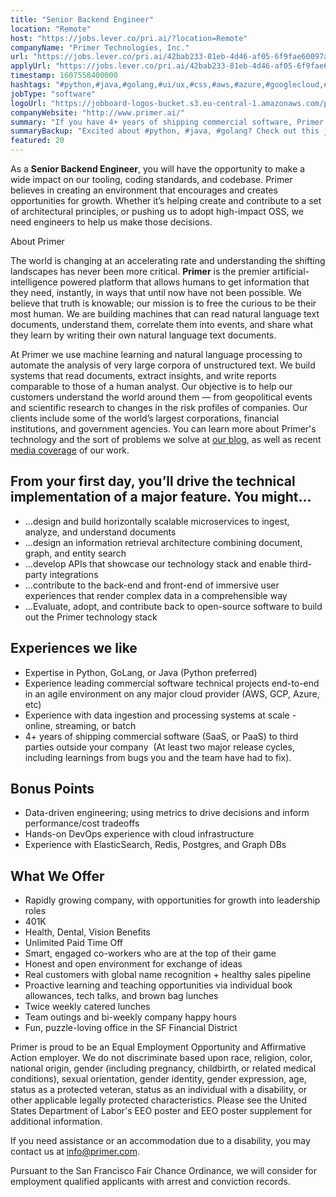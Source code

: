```yaml
---
title: "Senior Backend Engineer"
location: "Remote"
host: "https://jobs.lever.co/pri.ai/?location=Remote"
companyName: "Primer Technologies, Inc."
url: "https://jobs.lever.co/pri.ai/42bab233-81eb-4d46-af05-6f9fae60097a"
applyUrl: "https://jobs.lever.co/pri.ai/42bab233-81eb-4d46-af05-6f9fae60097a/apply"
timestamp: 1607558400000
hashtags: "#python,#java,#golang,#ui/ux,#css,#aws,#azure,#googlecloud,#sales,#redis"
jobType: "software"
logoUrl: "https://jobboard-logos-bucket.s3.eu-central-1.amazonaws.com/primer-technologies-inc-"
companyWebsite: "http://www.primer.ai/"
summary: "If you have 4+ years of shipping commercial software, Primer Technologies, Inc. is looking for someone with your skillset."
summaryBackup: "Excited about #python, #java, #golang? Check out this job post!"
featured: 20
---
```


As a **Senior Backend Engineer**, you will have the opportunity to make a wide impact on our tooling, coding standards, and codebase. Primer believes in creating an environment that encourages and creates opportunities for growth. Whether it’s helping create and contribute to a set of architectural principles, or pushing us to adopt high-impact OSS, we need engineers to help us make those decisions.

About Primer

The world is changing at an accelerating rate and understanding the shifting landscapes has never been more critical. **Primer** is the premier artificial-intelligence powered platform that allows humans to get information that they need, instantly, in ways that until now have not been possible. We believe that truth is knowable; our mission is to free the curious to be their most human. We are building machines that can read natural language text documents, understand them, correlate them into events, and share what they learn by writing their own natural language text documents. 

At Primer we use machine learning and natural language processing to automate the analysis of very large corpora of unstructured text. We build systems that read documents, extract insights, and write reports comparable to those of a human analyst. Our objective is to help our customers understand the world around them –– from geopolitical events and scientific research to changes in the risk profiles of companies. Our clients include some of the world’s largest corporations, financial institutions, and government agencies. You can learn more about Primer's technology and the sort of problems we solve at [our blog](https://blog.primer.ai/), as well as recent [media coverage](https://primer.ai/press) of our work.

## From your first day, you’ll drive the technical implementation of a major feature. You might...

*   ...design and build horizontally scalable microservices to ingest, analyze, and understand documents
*   ...design an information retrieval architecture combining document, graph, and entity search
*   ...develop APIs that showcase our technology stack and enable third-party integrations
*   ...contribute to the back-end and front-end of immersive user experiences that render complex data in a comprehensible way
*   ...Evaluate, adopt, and contribute back to open-source software to build out the Primer technology stack

## Experiences we like

*   Expertise in Python, GoLang, or Java (Python preferred)
*   Experience leading commercial software technical projects end-to-end in an agile environment on any major cloud provider (AWS, GCP, Azure, etc)
*   Experience with data ingestion and processing systems at scale - online, streaming, or batch
*   4+ years of shipping commercial software (SaaS, or PaaS) to third parties outside your company  (At least two major release cycles, including learnings from bugs you and the team have had to fix).

## Bonus Points

*   Data-driven engineering; using metrics to drive decisions and inform performance/cost tradeoffs
*   Hands-on DevOps experience with cloud infrastructure
*   Experience with ElasticSearch, Redis, Postgres, and Graph DBs

## What We Offer

*   Rapidly growing company, with opportunities for growth into leadership roles
*   401K
*   Health, Dental, Vision Benefits
*   Unlimited Paid Time Off
*   Smart, engaged co-workers who are at the top of their game
*   Honest and open environment for exchange of ideas
*   Real customers with global name recognition + healthy sales pipeline
*   Proactive learning and teaching opportunities via individual book allowances, tech talks, and brown bag lunches
*   Twice weekly catered lunches
*   Team outings and bi-weekly company happy hours
*   Fun, puzzle-loving office in the SF Financial District

Primer is proud to be an Equal Employment Opportunity and Affirmative Action employer. We do not discriminate based upon race, religion, color, national origin, gender (including pregnancy, childbirth, or related medical conditions), sexual orientation, gender identity, gender expression, age, status as a protected veteran, status as an individual with a disability, or other applicable legally protected characteristics. Please see the United States Department of Labor's EEO poster and EEO poster supplement for additional information.

If you need assistance or an accommodation due to a disability, you may contact us at info@primer.com.

Pursuant to the San Francisco Fair Chance Ordinance, we will consider for employment qualified applicants with arrest and conviction records.
